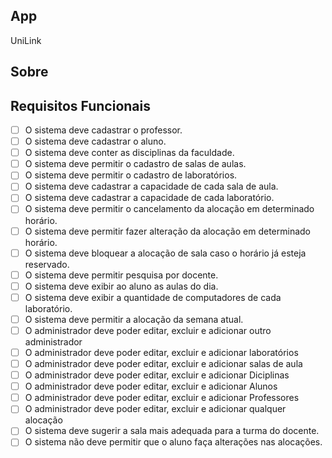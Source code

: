 ## App

UniLink

## Sobre

## Requisitos Funcionais

- [ ] O sistema deve cadastrar o professor.
- [ ] O sistema deve cadastrar o aluno.
- [ ] O sistema deve conter as disciplinas da faculdade.
- [ ] O sistema deve permitir o cadastro de salas de aulas.
- [ ] O sistema deve permitir o cadastro de laboratórios.
- [ ] O sistema deve cadastrar a capacidade de cada sala de aula.
- [ ] O sistema deve cadastrar a capacidade de cada laboratório.
- [ ] O sistema deve permitir o cancelamento da alocação em determinado horário.
- [ ] O sistema deve permitir fazer alteração da alocação em determinado horário.
- [ ] O sistema deve bloquear a alocação de sala caso o horário já esteja reservado.
- [ ] O sistema deve permitir pesquisa por docente.
- [ ] O sistema deve exibir ao aluno as aulas do dia.
- [ ] O sistema deve exibir a quantidade de computadores de cada laboratório.
- [ ] O sistema deve permitir a alocação da semana atual.
- [ ] O administrador deve poder editar, excluir e adicionar outro administrador
- [ ] O administrador deve poder editar, excluir e adicionar laboratórios
- [ ] O administrador deve poder editar, excluir e adicionar salas de aula
- [ ] O administrador deve poder editar, excluir e adicionar Diciplinas
- [ ] O administrador deve poder editar, excluir e adicionar Alunos
- [ ] O administrador deve poder editar, excluir e adicionar Professores
- [ ] O administrador deve poder editar, excluir e adicionar qualquer alocação
- [ ] O sistema deve sugerir a sala mais adequada para a turma do docente.
- [ ] O sistema não deve permitir que o aluno faça alterações nas alocações.
